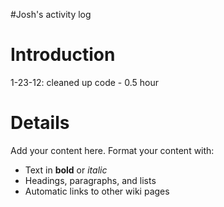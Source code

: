#Josh's activity log

# Introduction #

1-23-12: cleaned up code - 0.5 hour

# Details #

Add your content here.  Format your content with:
  * Text in **bold** or _italic_
  * Headings, paragraphs, and lists
  * Automatic links to other wiki pages